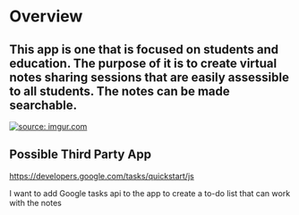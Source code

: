 # Overview
 <h2>This app is one that is focused on students and education. The purpose of it is to create virtual notes sharing sessions that are easily assessible to all students. The notes can be made searchable. </h2>

<a href="https://imgur.com/Xg1rpXn"><img src="https://i.imgur.com/Xg1rpXn.jpg" title="source: imgur.com" /></a>
## Possible Third Party App
https://developers.google.com/tasks/quickstart/js 

I want to add Google tasks api to the app to create a to-do list that can work with the notes


